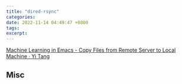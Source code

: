 ```yaml
---
title: "dired-rsync"
categories: 
date: 2022-11-14 04:49:47 +0800
tags: 
excerpt: 
---
```



[Machine Learning in Emacs - Copy Files from Remote Server to Local Machine · Yi Tang](http://yitang.uk/2022/07/31/mle-copy-files-to-local-machine/)









## Misc



